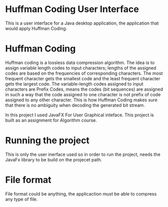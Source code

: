 # Huffman Coding User Interface
This is a user interface for a Java desktop application, the application that would apply Huffman Coding.

# Huffman Coding
Huffman coding is a lossless data compression algorithm. The idea is to assign variable length codes to input characters; lengths of the assigned codes are based on the frequencies of corresponding characters. The most frequent character gets the smallest code and the least frequent character gets the largest code. The variable-length codes assigned to input characters are Prefix Codes, means the codes (bit sequences) are assigned in such a way that the code assigned to one character is not prefix of code assigned to any other character. This is how Huffman Coding makes sure that there is no ambiguity when decoding the generated bit stream.

In this project I used JavaFX For User Graphical inteface. This project is built as an assignment for Algorithm course.

# Running the project
This is only the user inerface used so in order to run the project, needs the JavaFx library to be build on the projecet path.

# File format
 File format could be anything, the applicaction must be able to compress any type of file.
